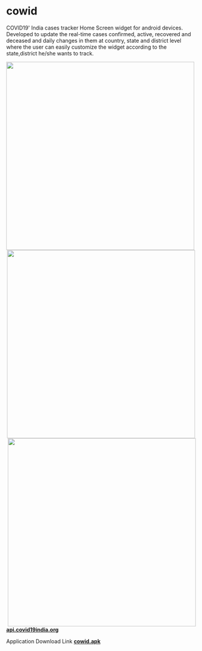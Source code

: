 # cowid
COVID19' India cases tracker Home Screen widget for android devices. Developed to update the real-time cases confirmed, active, recovered and deceased
and daily changes in them at country, state and district level where the user can easily customize the widget according to the state,district he/she wants to track.


<p align="center"><img src="app/src/main/res/drawable/ssc.png" height=500 align="left"><img src="app/src/main/res/drawable/ssa.png" height=500 ><img src="app/src/main/res/drawable/ssb.png" height=500 align="right"></p>








**<a href="https://api.covid19india.org/">api.covid19india.org</a>**

Application Download Link
**<a href="https://drive.google.com/file/d/1f_zyjpWqIQ7M8X_-tQaIoAuVjVYYVZYi/view?usp=sharing">cowid.apk</a>**
 
